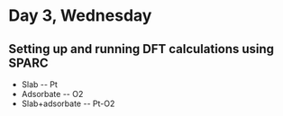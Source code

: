 # Day 3, Wednesday
## Setting up and running DFT calculations using SPARC
* Slab -- Pt
* Adsorbate -- O2
* Slab+adsorbate -- Pt-O2